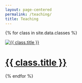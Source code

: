 ```yaml
---
layout: page-centered
permalink: /teaching/
title: Teaching
---
```


<div class="gallery">

{% for class in site.data.classes %}

<div class="project">
<div class="thumbnail">
<a href="{{ site.url }}/{{ class.url }}">
<img class="thumbnail" src="{{ site.baseurl }}/assets/img/teaching/{{ class.img }}" alt="{{ class.title }}" size="100%" />
<span>
<h1>{{ class.title }}</h1>
</span>
</a>
</div>
</div>

{% endfor %}

</div>
